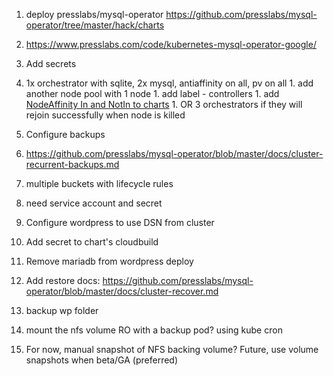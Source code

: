 1. deploy presslabs/mysql-operator https://github.com/presslabs/mysql-operator/tree/master/hack/charts
  1. https://www.presslabs.com/code/kubernetes-mysql-operator-google/
  1. Add secrets
  1. 1x orchestrator with sqlite, 2x mysql, antiaffinity on all, pv on all
    1. add another node pool with 1 node
    1. add label - controllers
    1. add [NodeAffinity In and NotIn to charts](https://kubernetes.io/docs/concepts/configuration/assign-pod-node/#node-affinity-beta-feature)
    1. OR 3 orchestrators if they will rejoin successfully when node is killed

1. Configure backups 
  1. https://github.com/presslabs/mysql-operator/blob/master/docs/cluster-recurrent-backups.md
  1. multiple buckets with lifecycle rules
  1. need service account and secret
  
1. Configure wordpress to use DSN from cluster
1. Add secret to chart's cloudbuild
1. Remove mariadb from wordpress deploy
1. Add restore docs: https://github.com/presslabs/mysql-operator/blob/master/docs/cluster-recover.md

1. backup wp folder
  1. mount the nfs volume RO with a backup pod? using kube cron
  1. For now, manual snapshot of NFS backing volume? Future, use volume snapshots when beta/GA (preferred)
